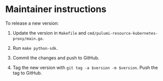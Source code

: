 # Maintainer instructions

To release a new version:

1. Update the version in `Makefile` and
   `cmd/pulumi-resource-kubernetes-proxy/main.go`.

2. Run `make python-sdk`.

3. Commit the changes and push to GitHub.

3. Tag the new version with `git tag -a $version -m $version`. Push the tag to
   GitHub.
